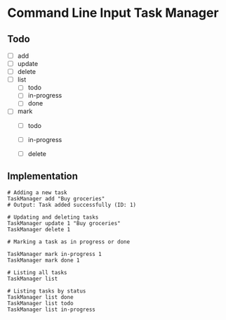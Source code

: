 # Command Line Input Task Manager

## Todo
- [ ] add
- [ ] update
- [ ] delete
- [ ] list
    - [ ] todo
    - [ ] in-progress
    - [ ] done
- [ ] mark
    - [ ] todo
    - [ ] in-progress
    - [ ] delete


## Implementation
```
# Adding a new task
TaskManager add "Buy groceries"
# Output: Task added successfully (ID: 1)

# Updating and deleting tasks
TaskManager update 1 "Buy groceries"
TaskManager delete 1

# Marking a task as in progress or done

TaskManager mark in-progress 1
TaskManager mark done 1

# Listing all tasks
TaskManager list

# Listing tasks by status
TaskManager list done
TaskManager list todo
TaskManager list in-progress
```